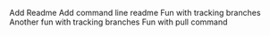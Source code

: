 Add Readme
Add command line readme
Fun with tracking branches
Another fun with tracking branches
Fun with pull command